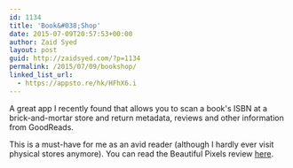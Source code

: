 ```yaml
---
id: 1134
title: 'Book&#038;Shop'
date: 2015-07-09T20:57:53+00:00
author: Zaid Syed
layout: post
guid: http://zaidsyed.com/?p=1134
permalink: /2015/07/09/bookshop/
linked_list_url:
  - https://appsto.re/hk/HFhX6.i
---
```

A great app I recently found that allows you to scan a book's ISBN at a brick-and-mortar store and return metadata, reviews and other information from GoodReads. 

This is a must-have for me as an avid reader (although I hardly ever visit physical stores anymore). You can read the Beautiful Pixels review [here](http://beautifulpixels.com/iphone/bookshop/).